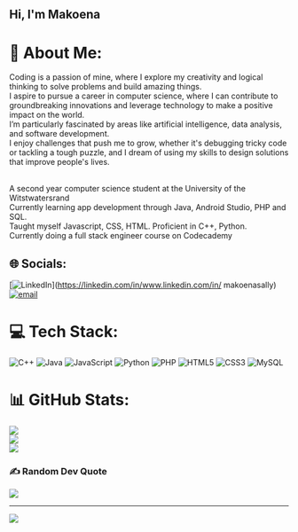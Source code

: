 ## Hi, I'm Makoena

# 💫 About Me:
Coding is a passion of mine, where I explore my creativity and logical thinking to solve problems and build amazing things. <br>I aspire to pursue a career in computer science, where I can contribute to groundbreaking innovations and leverage technology to make a positive impact on the world. <br>I’m particularly fascinated by areas like artificial intelligence, data analysis, and software development. <br>I enjoy challenges that push me to grow, whether it's debugging tricky code or tackling a tough puzzle, and I dream of using my skills to design solutions that improve people's lives.<br>

<br>A second year computer science student at the University of the Witstwatersrand<br>Currently learning app development through Java, Android Studio, PHP and SQL. <br>Taught myself Javascript, CSS, HTML. Proficient in C++, Python. <br>Currently doing a full stack engineer course on Codecademy

## 🌐 Socials:
[![LinkedIn](https://img.shields.io/badge/LinkedIn-%230077B5.svg?logo=linkedin&logoColor=white)](https://linkedin.com/in/www.linkedin.com/in/ makoenasally) [![email](https://img.shields.io/badge/Email-D14836?logo=gmail&logoColor=white)](mailto:sallykoenas@gmail.com) 

# 💻 Tech Stack:
![C++](https://img.shields.io/badge/c++-%2300599C.svg?style=for-the-badge&logo=c%2B%2B&logoColor=white) ![Java](https://img.shields.io/badge/java-%23ED8B00.svg?style=for-the-badge&logo=openjdk&logoColor=white) ![JavaScript](https://img.shields.io/badge/javascript-%23323330.svg?style=for-the-badge&logo=javascript&logoColor=%23F7DF1E) ![Python](https://img.shields.io/badge/python-3670A0?style=for-the-badge&logo=python&logoColor=ffdd54) ![PHP](https://img.shields.io/badge/php-%23777BB4.svg?style=for-the-badge&logo=php&logoColor=white) ![HTML5](https://img.shields.io/badge/html5-%23E34F26.svg?style=for-the-badge&logo=html5&logoColor=white) ![CSS3](https://img.shields.io/badge/css3-%231572B6.svg?style=for-the-badge&logo=css3&logoColor=white) ![MySQL](https://img.shields.io/badge/mysql-4479A1.svg?style=for-the-badge&logo=mysql&logoColor=white)
# 📊 GitHub Stats:
![](https://github-readme-stats.vercel.app/api?username=Koenas-sally&theme=dark&hide_border=false&include_all_commits=false&count_private=false)<br/>
![](https://nirzak-streak-stats.vercel.app/?user=Koenas-sally&theme=dark&hide_border=false)<br/>
![](https://github-readme-stats.vercel.app/api/top-langs/?username=Koenas-sally&theme=dark&hide_border=false&include_all_commits=false&count_private=false&layout=compact)

### ✍️ Random Dev Quote
![](https://quotes-github-readme.vercel.app/api?type=horizontal&theme=radical)

---
[![](https://visitcount.itsvg.in/api?id=Koenas-sally&icon=0&color=0)](https://visitcount.itsvg.in)

<!-- Proudly created with GPRM ( https://gprm.itsvg.in ) -->

